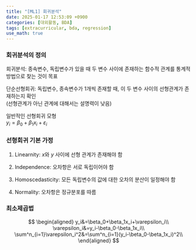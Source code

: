 ```yaml
---
title: "[ML1] 회귀분석"
date: 2025-01-17 12:53:09 +0900
categories: [대외활동, BDA]
tags: [extracurricular, bda, regression]
use_math: true
---
```


### 회귀분석의 정의  
회귀분석: 종속변수, 독립변수가 있을 때 두 변수 사이에 존재하는 함수적 관계를 통계적 방법으로 찾는 것이 목표

단순선형회귀: 독립변수, 종속변수가 1개씩 존재할 때, 이 두 변수 사이의 선형관계가 존재하는지 확인  
(선형관계가 아닌 관계에 대해서는 설명력이 낮음)

일반적인 선형회귀 모형  
$y_i=\beta_0+\beta_1x_i+\varepsilon_i$

### 선형회귀 기본 가정  

1. Linearnity: $x$와 $y$ 사이에 선형 관계가 존재해야 함
2. Independence: 오차항은 서로 독립이어야 함

3. Homoscedasticity: 모든 독립변수의 값에 대한 오차의 분산이 일정해야 함

4. Normality: 오차항은 정규분포를 따름

### 최소제곱법
$$
\begin{aligned}
y_i&=\beta_0+\beta_1x_i+\varepsilon_i\\
\varepsilon_i&=y_i-\beta_0-\beta_1x_i\\
\sum^n_{i=1}\varepsilon_i^2&=\sum^n_{i=1}(y_i-\beta_0-\beta_1x_i)^2\\
\end{aligned}
$$